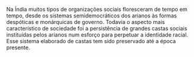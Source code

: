 ﻿Na Índia muitos tipos de organizações sociais floresceram de tempo em tempo, desde os  sistemas semidemocráticos dos arianos às formas despóticas e monárquicas de governo. Todavia o aspecto mais característico de sociedade foi a persistência de grandes castas sociais instituídas pelos arianos num esforço para perpetuar a identidade racial. Esse sistema elaborado de castas tem sido preservado até a época presente.